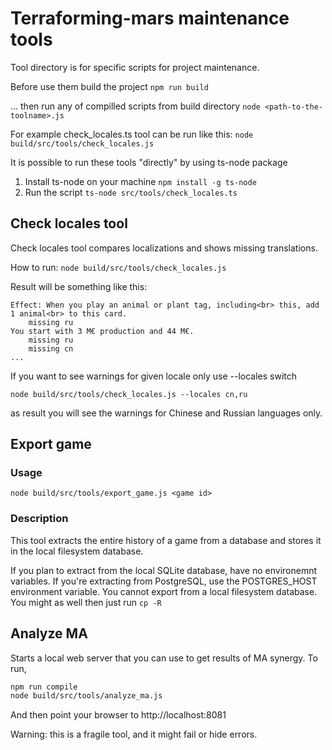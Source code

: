 # Terraforming-mars maintenance tools

Tool directory is for specific scripts for project maintenance.

Before use them build the project `npm run build`

... then run any of compilled scripts from build directory `node <path-to-the-toolname>.js`

For example check_locales.ts tool can be run like this: `node build/src/tools/check_locales.js`

It is possible to run these tools "directly" by using ts-node package

1. Install ts-node on your machine `npm install -g ts-node`
2. Run the script `ts-node src/tools/check_locales.ts`

## Check locales tool

Check locales tool compares localizations and shows missing translations.

How to run: `node build/src/tools/check_locales.js`

Result will be something like this:
```
Effect: When you play an animal or plant tag, including<br> this, add 1 animal<br> to this card.
    missing ru
You start with 3 M€ production and 44 M€.
    missing ru
    missing cn
...
```

If you want to see warnings for given locale only use --locales switch

`node build/src/tools/check_locales.js --locales cn,ru`

as result you will see the warnings for Chinese and Russian languages only.

## Export game

### Usage

`node build/src/tools/export_game.js <game id>`

### Description
This tool extracts the entire history of a game from a database and stores it in the local filesystem database.

If you plan to extract from the local SQLite database, have no environemnt variables. If you're extracting
from PostgreSQL, use the POSTGRES_HOST environment variable. You cannot export from a local filesystem database.
You might as well then just run `cp -R`

## Analyze MA

Starts a local web server that you can use to get results of MA synergy. To run,

```sh
npm run compile
node build/src/tools/analyze_ma.js
```

And then point your browser to http://localhost:8081

Warning: this is a fragile tool, and it might fail or hide errors.